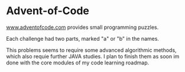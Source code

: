 # Advent-of-Code
www.adventofcode.com provides small programming puzzles.

Each challenge had two parts, marked "a" or "b" in the names.

This problems seems to require some advanced algorithmic methods, which also requie further JAVA studies.
I plan to finish them as soon im done with the core modules of my code learning roadmap.
